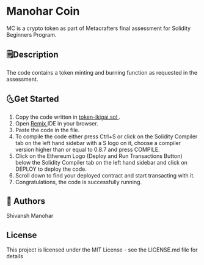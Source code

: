 <h1> Manohar Coin </h1>
<p>MC is a crypto token as part of Metacrafters final assessment for Solidity Beginners Program.</p>

<h2> 🗒️Description </h2>
The code contains a token minting and burning function as requested in the assessment.

<h2> 🌜Get Started </h2>
<ol> 
  <li> Copy the code written in <a href = "token-ikigai.sol"> token-ikigai.sol </a>.</li>
  <li> Open <a href = "https://remix.ethereum.org/"> Remix </a> IDE in your browser. </li>
  <li> Paste the code in the file. </li>
  <li> To compile the code either press Ctrl+S or click on the Solidity Compiler tab on the left hand sidebar with a S logo on it, choose a compiler version higher than or equal to 0.8.7 and press COMPILE. </li>
  <li> Click on the Ethereum Logo (Deploy and Run Transactions Button) below the Solidity Compiler tab on the left hand sidebar and click on DEPLOY to deploy the code. </li>
  <li> Scroll down to find your deployed contract and start transacting with it. </li>
  <li> Congratulations, the code is successfully running. </li>
</ol>

<h2> 🤍 Authors </h2>
Shivansh Manohar <br>

<h2> License </h2>
This project is licensed under the MIT License - see the LICENSE.md file for details
